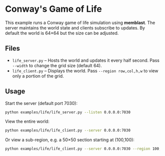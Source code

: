 # Conway's Game of Life

This example runs a Conway game of life simulation using **memblast**. The
server maintains the world state and clients subscribe to updates. By default
the world is 64×64 but the size can be adjusted.

## Files

- `life_server.py` – Hosts the world and updates it every half second. Pass
  `--width` to change the grid size (default 64).
- `life_client.py` – Displays the world. Pass `--region row,col,h,w` to view
  only a portion of the grid.

## Usage

Start the server (default port 7030):

```bash
python examples/life/life_server.py --listen 0.0.0.0:7030
```

View the entire world:

```bash
python examples/life/life_client.py --server 0.0.0.0:7030
```

Or view a sub-region, e.g. a 50×50 section starting at (100,100):

```bash
python examples/life/life_client.py --server 0.0.0.0:7030 --region 100,100,50,50
```
